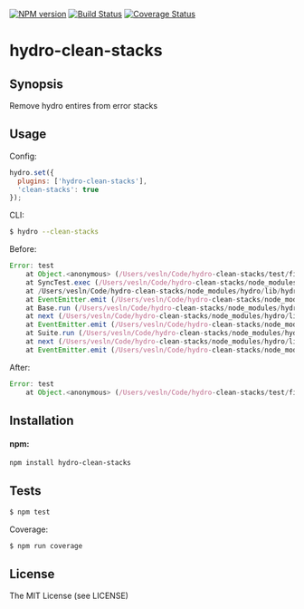 [![NPM
version](https://badge.fury.io/js/hydro-clean-stacks.png)](http://badge.fury.io/js/hydro-clean-stacks)
[![Build Status](https://secure.travis-ci.org/hydrojs/hydro-clean-stacks.png)](http://travis-ci.org/hydrojs/hydro-clean-stacks)
[![Coverage Status](https://coveralls.io/repos/hydrojs/hydro-clean-stacks/badge.png?branch=master)](https://coveralls.io/r/hydrojs/hydro-clean-stacks?branch=master)

# hydro-clean-stacks

## Synopsis

Remove hydro entires from error stacks

## Usage

Config:

```js
hydro.set({
  plugins: ['hydro-clean-stacks'],
  'clean-stacks': true
});
```

CLI:

```bash
$ hydro --clean-stacks
```

Before:

```js
Error: test
    at Object.<anonymous> (/Users/vesln/Code/hydro-clean-stacks/test/fixtures/1.js:2:9)
    at SyncTest.exec (/Users/vesln/Code/hydro-clean-stacks/node_modules/hydro/lib/hydro/test/sync.js:32:13)
    at /Users/vesln/Code/hydro-clean-stacks/node_modules/hydro/lib/hydro/test/base.js:105:10
    at EventEmitter.emit (/Users/vesln/Code/hydro-clean-stacks/node_modules/hydro/node_modules/evts/lib/evts.js:46:26)
    at Base.run (/Users/vesln/Code/hydro-clean-stacks/node_modules/hydro/lib/hydro/test/base.js:101:11)
    at next (/Users/vesln/Code/hydro-clean-stacks/node_modules/hydro/lib/hydro/suite/index.js:58:52)
    at EventEmitter.emit (/Users/vesln/Code/hydro-clean-stacks/node_modules/hydro/node_modules/evts/lib/evts.js:46:26)
    at Suite.run (/Users/vesln/Code/hydro-clean-stacks/node_modules/hydro/lib/hydro/suite/index.js:62:11)
    at next (/Users/vesln/Code/hydro-clean-stacks/node_modules/hydro/lib/hydro/suite/index.js:58:52)
    at EventEmitter.emit (/Users/vesln/Code/hydro-clean-stacks/node_modules/hydro/node_modules/evts/lib/evts.js:46:26)
```

After:

```js
Error: test
    at Object.<anonymous> (/Users/vesln/Code/hydro-clean-stacks/test/fixtures/1.js:2:9)
```

## Installation

#### npm:

```bash
npm install hydro-clean-stacks
```

## Tests

```bash
$ npm test
```

Coverage:

```bash
$ npm run coverage
```

## License

The MIT License (see LICENSE)
